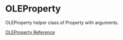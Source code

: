 # OLEProperty

OLEProperty helper class of Property with arguments.

[OLEProperty Reference](https://ruby-doc.org/stdlib-2.6/libdoc/win32ole/rdoc/OLEProperty.html)
